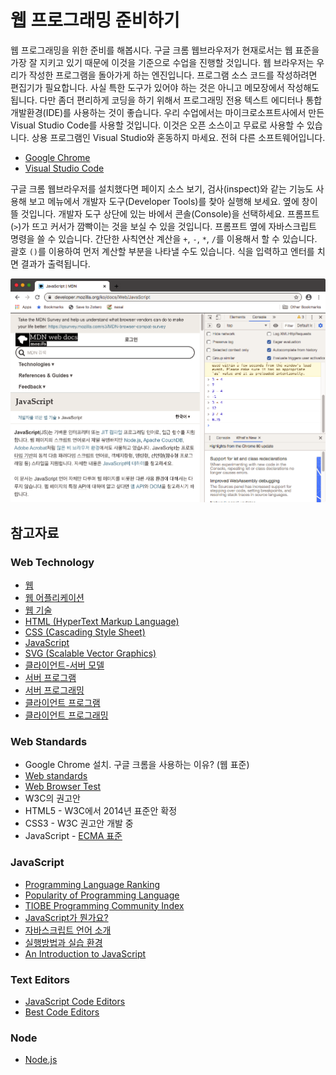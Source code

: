 # 웹 프로그래밍 준비하기

웹 프로그래밍을 위한 준비를 해봅시다. 구글 크롬 웹브라우저가 현재로서는 웹 표준을 가장 잘 지키고 있기 때문에 이것을 기준으로 수업을 진행할 것입니다. 웹 브라우저는 우리가 작성한 프로그램을 돌아가게 하는 엔진입니다. 프로그램 소스 코드를 작성하려면 편집기가 필요합니다. 사실 특한 도구가 있어야 하는 것은 아니고 메모장에서 작성해도 됩니다. 다만 좀더 편리하게 코딩을 하기 위해서 프로그래밍 전용 텍스트 에디터나 통합개발환경\(IDE\)를 사용하는 것이 좋습니다. 우리 수업에서는 마이크로소프트사에서 만든 Visual Studio Code를 사용할 것입니다. 이것은 오픈 소스이고 무료로 사용할 수 있습니다. 상용 프로그램인 Visual Studio와 혼동하지 마세요. 전혀 다른 소프트웨어입니다.

* [Google Chrome](https://www.google.com/chrome/) 
* [Visual Studio Code](https://code.visualstudio.com/) 

구글 크롬 웹브라우저를 설치했다면 페이지 소스 보기, 검사\(inspect\)와 같는 기능도 사용해 보고 메뉴에서 개발자 도구\(Developer Tools\)를 찾아 실행해 보세요. 옆에 창이 뜰 것입니다. 개발자 도구 상단에 있는 바에서 콘솔\(Console\)을 선택하세요. 프롬프트\(`>`\)가 뜨고 커서가 깜빡이는 것을 보실 수 있을 것입니다. 프롬프트 옆에 자바스크립트 명령을 쓸 수 있습니다. 간단한 사칙연산 계산을 `+`, `-`, `*`, `/`를 이용해서 할 수 있습니다. 괄호 `()`를 이용하여 먼저 계산할 부분을 나타낼 수도 있습니다. 식을 입력하고 엔터를 치면 결과가 출력됩니다.

![Google Chrome Developer Tools](.gitbook/assets/google-chrome-developper-tools-console.png)

## 참고자료

### Web Technology

* [웹](https://ko.wikipedia.org/wiki/월드_와이드_웹)
* [웹 어플리케이션](https://ko.wikipedia.org/wiki/웹_애플리케이션)
* [웹 기술](https://developer.mozilla.org/ko/docs/Web)
* [HTML \(HyperText Markup Language\)](https://ko.wikipedia.org/wiki/HTML)
* [CSS \(Cascading Style Sheet\)](https://ko.wikipedia.org/wiki/종속형_시트)
* [JavaScript](https://ko.wikipedia.org/wiki/자바스크립트)
* [SVG \(Scalable Vector Graphics\)](https://ko.wikipedia.org/wiki/스케일러블_벡터_그래픽스)
* [클라이언트-서버 모델](https://ko.wikipedia.org/wiki/클라이언트_서버_모델)
* [서버 프로그램](https://ko.wikipedia.org/wiki/서버)
* [서버 프로그래밍](https://opentutorials.org/course/669)
* [클라이언트 프로그램](https://ko.wikipedia.org/wiki/클라이언트_%28컴퓨팅%29)
* [클라이언트 프로그래밍](https://opentutorials.org/course/668)

### Web Standards

* Google Chrome 설치. 구글 크롬을 사용하는 이유? \(웹 표준\)
* [Web standards](https://www.w3.org/standards/)
* [Web Browser Test](https://html5test.com/)
* W3C의 권고안
* HTML5 - W3C에서 2014년 표준안 확정
* CSS3 - W3C 권고안 개발 중
* JavaScript - [ECMA 표준](https://en.wikipedia.org/wiki/ECMAScript)

### JavaScript

* [Programming Language Ranking](https://www.benfrederickson.com/ranking-programming-languages-by-github-users/)
* [Popularity of Programming Language](http://pypl.github.io/)
* [TIOBE Programming Community Index](https://www.tiobe.com/tiobe-index/)
* [JavaScript가 뭔가요?](https://developer.mozilla.org/ko/docs/Learn/JavaScript/First_steps/What_is_JavaScript)
* [자바스크립트 언어 소개](https://opentutorials.org/course/743/4650)
* [실행방법과 실습 환경](https://opentutorials.org/course/743/4646)
* [An Introduction to JavaScript](https://javascript.info/intro)

### Text Editors

* [JavaScript Code Editors](https://javascript.info/code-editors)
* [Best Code Editors](https://www.creativebloq.com/advice/5-top-code-editors-for-programmers)

### Node

* [Node.js](https://nodejs.org/ko/)

